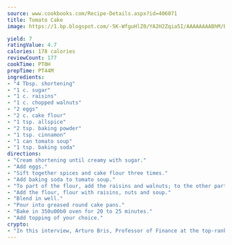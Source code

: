 ```yaml
---
source: www.cookbooks.com/Recipe-Details.aspx?id=406071
title: Tomato Cake
image: https://1.bp.blogspot.com/-5K-WfguHlZ0/YA2H2Zqia5I/AAAAAAAABhM/Bdgu68p4aG0Q6jWdy3eGaUXSKw5p3sdxwCLcBGAsYHQ/s324/7.png

yield: 7
ratingValue: 4.7
calories: 178 calories
reviewCount: 177
cookTime: PT0H
prepTime: PT44M
ingredients:
- "4 Tbsp. shortening"
- "1 c. sugar"
- "1 c. raisins"
- "1 c. chopped walnuts"
- "2 eggs"
- "2 c. cake flour"
- "1 tsp. allspice"
- "2 tsp. baking powder"
- "1 tsp. cinnamon"
- "1 can tomato soup"
- "1 tsp. baking soda"
directions:
- "Cream shortening until creamy with sugar."
- "Add eggs."
- "Sift together spices and cake flour three times."
- "Add baking soda to tomato soup."
- "To part of the flour, add the raisins and walnuts; to the other part the baking powder."
- "Add the flour, flour with raisins, nuts and soup."
- "Blend in well."
- "Pour into greased round cake pans."
- "Bake in 350u00b0 oven for 20 to 25 minutes."
- "Add topping of your choice."
crypto:
- "In this interview, Arturo Bris, Professor of Finance at the top-ranked business school IMD in Switzerland, analyses the risks associated with bitcoin."
---
```

